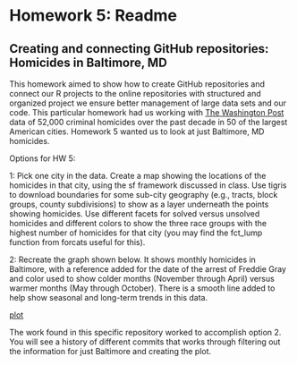 # Homework 5: Readme

## Creating and connecting GitHub repositories: Homicides in Baltimore, MD

This homework aimed to show how to create GitHub repositories and connect our R projects to the online repositories with structured and organized project we ensure better management of large data sets and our code. This particular homework had us working with [The Washington Post](https://github.com/washingtonpost/data-homicides/tree/master) data of 52,000 criminal homicides over the past decade in 50 of the largest American cities. Homework 5 wanted us to look at just Baltimore, MD homicides.

Options for HW 5: 

1: Pick one city in the data. Create a map showing the locations of the homicides in that city, using the sf framework discussed in class. Use tigris to download boundaries for some sub-city geography (e.g., tracts, block groups, county subdivisions) to show as a layer underneath the points showing homicides. Use different facets for solved versus unsolved homicides and different colors to show the three race groups with the highest number of homicides for that city (you may find the fct_lump function from forcats useful for this).

2: Recreate the graph shown below. It shows monthly homicides in Baltimore, with a reference added for the date of the arrest of Freddie Gray and color used to show colder months (November through April) versus warmer months (May through October). There is a smooth line added to help show seasonal and long-term trends in this data.

[plot](https://geanders.github.io/RProgrammingForResearch/figures/hw_5_plot.png)

The work found in this specific repository worked to accomplish option 2. You will see a history of different commits that works through filtering out the information for just Baltimore and creating the plot. 